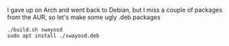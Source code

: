 
I gave up on Arch and went back to Debian, but I miss a couple of
packages from the AUR, so let's make some ugly .deb packages

```
./build.sh swayosd
sudo apt install ./swayosd.deb
```

